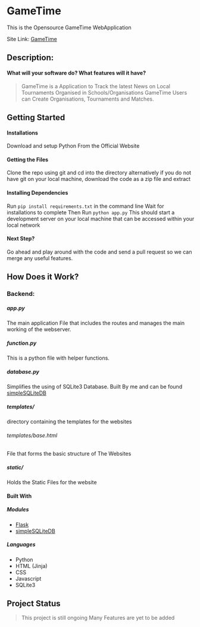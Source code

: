 # GameTime
This is the Opensource GameTime WebApplication

Site Link: [GameTime](https://gametime-time.herokuapp.com/)

## Description:

#### What will your software do? What features will it have? 
> GameTime is a Application to Track the latest News on Local Tournaments Organised in Schools/Organisations
> GameTime Users can Create Organisations, Tournaments and Matches.

## Getting Started

#### Installations
Download and setup Python From the Official Website

#### Getting the Files
Clone the repo using git and cd into the directory
alternatively if you do not have git on your local machine,
download the code as a zip file and extract

#### Installing Dependencies
Run `pip install requirements.txt` in the command line
Wait for installations to complete
Then Run `python app.py`
This should start a development server on your local machine that can be accessed within your local network

#### Next Step?
Go ahead and play around with the code and send a pull request so we can merge any useful features.

## How Does it Work?

### Backend:

##### app.py
The main application File that includes the routes and manages the main working of the webserver.

##### function.py
This is a python file with helper functions.

##### database.py
Simplifies the using of SQLite3 Database.
Built By me and can be found [simpleSQLiteDB](https://pypi.org/project/simpleSQLiteDB/)

##### templates/
directory containing the templates for the websites

###### templates/base.html
File that forms the basic structure of The Websites

##### static/
Holds the Static Files for the website


#### Built With
##### Modules
* [Flask](https://flask.palletsprojects.com/en/2.0.x/)
* [simpleSQLiteDB](https://github.com/KingHacker9000/simpleDB)

##### Languages
* Python
* HTML (Jinja)
* CSS
* Javascript
* SQLite3

## Project Status
> This project is still ongoing
> Many Features are yet to be added
